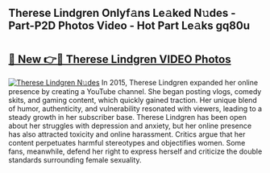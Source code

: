 ## Therese Lindgren Onlyf𝚊ns Le𝚊ked N𝚞des - Part-P2D Photos Video - Hot Part Le𝚊ks gq80u

# <h2><a href="http://ab51495.deff.icu/?id=Therese+Lindgren">🔗 New 👉🔴 Therese Lindgren VIDEO Photos</a></h2>

[![Therese Lindgren N𝚞des](https://i.imgur.com/rIISA9y.gif)](http://ab51495.deff.icu/?id=Therese+Lindgren)
In 2015, Therese Lindgren expanded her online presence by creating a YouTube channel. She began posting vlogs, comedy skits, and gaming content, which quickly gained traction. Her unique blend of humor, authenticity, and vulnerability resonated with viewers, leading to a steady growth in her subscriber base. Therese Lindgren has been open about her struggles with depression and anxiety, but her online presence has also attracted toxicity and online harassment. Critics argue that her content perpetuates harmful stereotypes and objectifies women. Some fans, meanwhile, defend her right to express herself and criticize the double standards surrounding female sexuality.

